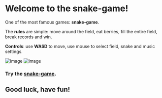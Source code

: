 # Welcome to the snake-game!
One of the most famous games: **snake-game**.

The **rules** are simple: move around the field, eat berries, fill the entire field, break records and win.

**Controls**: use **WASD** to move, use mouse to select field, snake and music settings.

![image](https://user-images.githubusercontent.com/90198240/169157059-7ec733e4-efe6-412c-83f7-97c8d419763c.png)
![image](https://user-images.githubusercontent.com/90198240/169712749-87deb102-1bfc-4f3d-977e-878bc6eb7ebf.png)

### Try the [snake-game](https://imlewel.github.io/snake-game/).
## Good luck, have fun!
